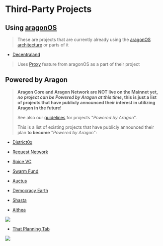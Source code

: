 # Third-Party Projects

## Using [aragonOS](https://hack.aragon.org/docs/aragonos-ref.html)
> These are projects that are currently already using the [aragonOS architecture](https://hack.aragon.org/docs/aragonos-ref.html) or parts of it

- [Decentraland](https://decentraland.org/)
> Uses [Proxy](https://hack.aragon.org/docs/aragonos-ref.html#3-upgradeability) feature from aragonOS as a part of their project

## Powered by Aragon
> **Aragon Core and Aragon Network are NOT live on the Mainnet yet, _no project can be Powered by Aragon at this time_, this is just a list of projects that have publicly announced their interest in utilizing Aragon in the future!**
>
> See also our [guidelines](../design/powered_by_aragon.md) for projects "_Powered by Aragon_". 
>
> This is a list of existing projects that have publicly announced their plan **to become** "_Powered by Aragon_":

- [District0x](https://district0x.io)

- [Request Network](https://request.network)

- [Spice VC](https://www.spicevc.com)

- [Swarm Fund](http://swarm.fund)

- [Auctus](https://auctus.org/)

- [Democracy Earth](https://democracy.earth)

- [Shasta](https://shasta.world/)

- [Althea](https://altheamesh.com/)

![](../images/projects/althea.jpg)

- [That Planning Tab](https://github.com/aragon/nest/pull/24)

![](../images/projects/that_planning_tab.jpg)
